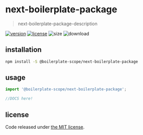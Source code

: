 # next-boilerplate-package
> next-boilerplate-package-description

[![version][version-image]][version-url]
[![license][license-image]][license-url]
![size][size-image]
![download][download-image]

## installation
```bash
npm install -S @boilerplate-scope/next-boilerplate-package
```

## usage
```js
import '@boilerplate-scope/next-boilerplate-package';

//DOCS here!
```

## license
Code released under [the MIT license](https://github.com/afeiship/next-boilerplate-package/blob/master/LICENSE.txt).

[version-image]: https://img.shields.io/npm/v/@boilerplate-scope/next-boilerplate-package
[version-url]: https://npmjs.org/package/@boilerplate-scope/next-boilerplate-package

[license-image]: https://img.shields.io/npm/l/@boilerplate-scope/next-boilerplate-package
[license-url]: https://github.com/afeiship/next-boilerplate-package/blob/master/LICENSE.txt

[size-image]: https://img.shields.io/bundlephobia/minzip/@boilerplate-scope/next-boilerplate-package
[download-image]: https://img.shields.io/npm/dw/@boilerplate-scope/next-boilerplate-package
